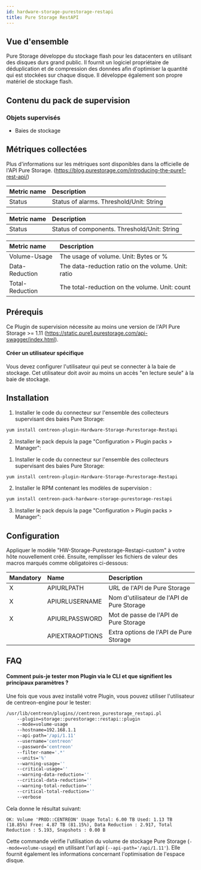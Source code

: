 ```yaml
---
id: hardware-storage-purestorage-restapi
title: Pure Storage RestAPI
---
```


## Vue d'ensemble

Pure Storage développe du stockage flash pour les datacenters en utilisant des disques durs grand public. Il fournit un logiciel propriétaire de déduplication et de compression des données afin d'optimiser la quantité qui est stockées sur chaque disque. 
Il développe également son propre matériel de stockage flash.

## Contenu du pack de supervision

### Objets supervisés

* Baies de stockage

## Métriques collectées                                                                                             

Plus d'informations sur les métriques sont disponibles dans la officielle de l'API Pure Storage.
(https://blog.purestorage.com/introducing-the-pure1-rest-api/)

<!--DOCUSAURUS_CODE_TABS-->
<!--Alarms-Global-->

| Metric name        | Description                                              |
| :----------------- | :------------------------------------------------------- |
| Status             | Status of alarms. Threshold/Unit: String                 |

<!--Hardware-Global-->

| Metric name        | Description                                             |
| :----------------- | :------------------------------------------------------ |
| Status             | Status of components. Threshold/Unit: String            |

<!--Volume-Usage-Global-->

| Metric name        | Description                                              |
| :----------------- | :------------------------------------------------------- |
| Volume-Usage       | The usage of volume. Unit: Bytes or %                    |
| Data-Reduction     | The data-reduction ratio on the volume. Unit: ratio      |
| Total-Reduction    | The total-reduction on the volume. Unit: count           |
<!--END_DOCUSAURUS_CODE_TABS-->

## Prérequis

Ce Plugin de supervision nécessite au moins une version de l'API Pure Storage >= 1.11
(https://static.pure1.purestorage.com/api-swagger/index.html).

#### Créer un utilisateur spécifique

Vous devez configurer l'utilisateur qui peut se connecter à la baie de stockage. 
Cet utilisateur doit avoir au moins un accès "en lecture seule" à la baie de stockage.
 
## Installation

<!--DOCUSAURUS_CODE_TABS-->

<!--Online IMP Licence & IT-100 Editions-->

1. Installer le code du connecteur sur l'ensemble des collecteurs supervisant des baies Pure Storage:

```bash
yum install centreon-plugin-Hardware-Storage-Purestorage-Restapi
```

2. Installer le pack depuis la page "Configuration > Plugin packs > Manager":


<!--Offline IMP License-->

1. Installer le code du connecteur sur l'ensemble des collecteurs supervisant des baies Pure Storage:

```bash
yum install centreon-plugin-Hardware-Storage-Purestorage-Restapi
```

2. Installer le RPM contenant les modèles de supervision :

```bash
yum install centreon-pack-hardware-storage-purestorage-restapi
```

3. Installer le pack depuis la page "Configuration > Plugin packs > Manager":

<!--END_DOCUSAURUS_CODE_TABS-->

## Configuration

Appliquer le modèle "HW-Storage-Purestorage-Restapi-custom" à votre hôte nouvellement créé. 
Ensuite, remplisser les fichiers de valeur des macros marqués comme obligatoires ci-dessous: 

| Mandatory | Name            | Description                                |
| :-------- | :-------------- | :----------------------------------------- |
| X         | APIURLPATH      | URL de l'API de Pure Storage               |
| X         | APIURLUSERNAME  | Nom d'utilisateur de l'API de Pure Storage |
| X         | APIURLPASSWORD  | Mot de passe de l'API de Pure Storage      |
|           | APIEXTRAOPTIONS | Extra options de l'API de Pure Storage     |

## FAQ

#### Comment puis-je tester mon Plugin via le CLI et que signifient les principaux paramètres ?

Une fois que vous avez installé votre Plugin, vous pouvez utiliser l'utilisateur de centreon-engine pour le tester:

```bash
/usr/lib/centreon/plugins//centreon_purestorage_restapi.pl
	--plugin=storage::purestorage::restapi::plugin
	--mode=volume-usage
	--hostname=192.168.1.1
	--api-path='/api/1.11'
	--username='centreon'
	--password='centreon' 
	--filter-name='.*'
	--units='%'
	--warning-usage=''
	--critical-usage=''
	--warning-data-reduction=''
	--critical-data-reduction=''
	--warning-total-reduction=''
	--critical-total-reduction=''
	--verbose
```

Cela donne le résultat suivant: 

```
OK: Volume 'PROD::CENTREON' Usage Total: 6.00 TB Used: 1.13 TB (18.85%) Free: 4.87 TB (81.15%), Data Reduction : 2.917, Total Reduction : 5.193, Snapshots : 0.00 B
```

Cette commande vérifie l'utilisation du volume de stockage Pure Storage (```--mode=volume-usage```) en utilisant l'url api (```--api-path='/api/1.11'```). Elle fournit également les informations concernant l'optimisation de l'espace disque. 
